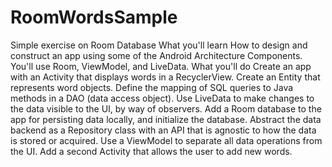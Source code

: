 # RoomWordsSample
Simple exercise on Room Database
What you'll learn
How to design and construct an app using some of the Android Architecture Components. You'll use Room, ViewModel, and LiveData.
What you'll do
Create an app with an Activity that displays words in a RecyclerView.
Create an Entity that represents word objects.
Define the mapping of SQL queries to Java methods in a DAO (data access object).
Use LiveData to make changes to the data visible to the UI, by way of observers.
Add a Room database to the app for persisting data locally, and initialize the database.
Abstract the data backend as a Repository class with an API that is agnostic to how the data is stored or acquired.
Use a ViewModel to separate all data operations from the UI.
Add a second Activity that allows the user to add new words.
